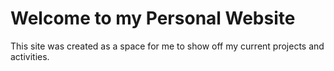 # Welcome to my Personal Website

This site was created as a space for me to show off my current projects and activities.
